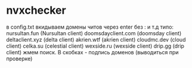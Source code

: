 # nvxchecker
в config.txt вкидываем домены читов
через enter без : и т.д
типо:
nursultan.fun (Nursultan client)
doomsdayclient.com (doomsday client)
deltaclient.xyz (delta client)
akrien.wtf  (akrien client)
cloudmc.dev (cloud client)
celka.su (celestial client)
wexside.ru (wexside client)
drip.gg (drip client)
жмем поиск.
В скобках - подпись доменов (выводиться при проверке)

